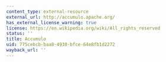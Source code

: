 ```yaml
---
content_type: external-resource
external_url: http://accumulo.apache.org/
has_external_license_warning: true
license: https://en.wikipedia.org/wiki/All_rights_reserved
status: ''
title: Accumulo
uid: 775cebcb-baa8-4930-bfce-64e8fb1d2272
wayback_url: ''
---
```

